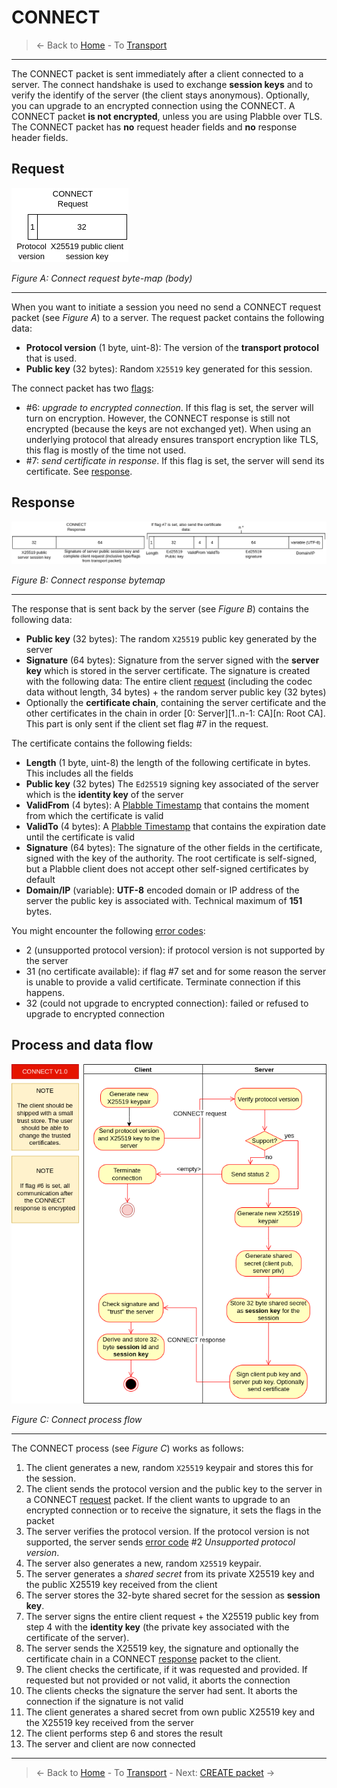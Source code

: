 # CONNECT
> &larr; Back to [Home](../index.md) - To [Transport](./index.md)

---

The CONNECT packet is sent immediately after a client connected to a server. The connect handshake is used to exchange **session keys** and to verify the identify of the server (the client stays anonymous). Optionally, you can upgrade to an encrypted connection using the CONNECT. A CONNECT packet **is not encrypted**, unless you are using Plabble over TLS. The CONNECT packet has **no** request header fields and **no** response header fields.

## Request

![Connect request bytemap](../img/transport-connect-req.drawio.png)

_Figure A: Connect request byte-map (body)_

---
When you want to initiate a session you need no send a CONNECT request packet (see _Figure A_) to a server. The request packet contains the following data:
- **Protocol version** (1 byte, uint-8): The version of the **transport protocol** that is used.
- **Public key** (32 bytes): Random `X25519` key generated for this session.

The connect packet has two [flags](./index.md#request-flags):
- #6: _upgrade to encrypted connection_. If this flag is set, the server will turn on encryption. However, the CONNECT response is still not encrypted (because the keys are not exchanged yet). When using an underlying protocol that already ensures transport encryption like TLS, this flag is mostly of the time not used.
- #7: _send certificate in response_. If this flag is set, the server will send its certificate. See [response](#response).

## Response

![Connect response bytemap](../img/transport-connect-res.drawio.png)

_Figure B: Connect response bytemap_

---
The response that is sent back by the server (see _Figure B_) contains the following data:
- **Public key** (32 bytes): The random `X25519` public key generated by the server
- **Signature** (64 bytes): Signature from the server signed with the **server key** which is stored in the server certificate. The signature is created with the following data: The entire client [request](#request) (including the codec data without length, 34 bytes) + the random server public key (32 bytes)
- Optionally the **certificate chain**, containing the server certificate and the other certificates in the chain in order [0: Server][1..n-1: CA][n: Root CA]. This part is only sent if the client set flag #7 in the request.

The certificate contains the following fields:
- **Length** (1 byte, uint-8) the length of the following certificate in bytes. This includes all the fields
- **Public key** (32 bytes) The `Ed25519` signing key associated of the server which is the **identity key** of the server
- **ValidFrom** (4 bytes): A [Plabble Timestamp](./index.md#plabble-timestamp) that contains the moment from which the certificate is valid
- **ValidTo** (4 bytes): A [Plabble Timestamp](./index.md#plabble-timestamp) that contains the expiration date until the certificate is valid
- **Signature** (64 bytes): The signature of the other fields in the certificate, signed with the key of the authority. The root certificate is self-signed, but a Plabble client does not accept other self-signed certificates by default
- **Domain/IP** (variable): **UTF-8** encoded domain or IP address of the server the public key is associated with. Technical maximum of **151** bytes.

You might encounter the following [error codes](./error.md#error-codes):
- 2 (unsupported protocol version): if protocol version is not supported by the server
- 31 (no certificate available): if flag #7 set and for some reason the server is unable to provide a valid certificate. Terminate connection if this happens.
- 32 (could not upgrade to encrypted connection): failed or refused to upgrade to encrypted connection

## Process and data flow

![Connect process](../img/transport-connect.drawio.png)

_Figure C: Connect process flow_

---
The CONNECT process (see _Figure C_) works as follows:
1. The client generates a new, random `X25519` keypair and stores this for the session.
2. The client sends the protocol version and the public key to the server in a CONNECT [request](#request) packet. If the client wants to upgrade to an encrypted connection or to receive the signature, it sets the flags in the packet
3. The server verifies the protocol version. If the protocol version is not supported, the server sends [error code](./error.md#error-codes) #2 _Unsupported protocol version_. 
4. The server also generates a new, random `X25519` keypair.
5. The server generates a _shared secret_ from its private X25519 key and the public X25519 key received from the client
6. The server stores the 32-byte shared secret for the session as **session key**.
7. The server signs the entire client request + the X25519 public key from step 4 with the **identity key** (the private key associated with the certificate of the server).
8. The server sends the X25519 key, the signature and optionally the certificate chain in a CONNECT [response](#response) packet to the client.
9. The client checks the certificate, if it was requested and provided. If requested but not provided or not valid, it aborts the connection
10. The clients checks the signature the server had sent. It aborts the connection if the signature is not valid
11. The client generates a shared secret from own public X25519 key and the X25519 key received from the server
12. The client performs step 6 and stores the result
13. The server and client are now connected

---
> &larr; Back to [Home](../index.md) - To [Transport](./index.md) - Next: [CREATE packet](./create.md) &rarr;